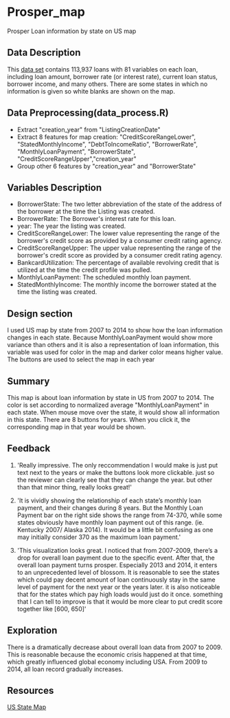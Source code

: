# Prosper_map
Prosper Loan information by state on US map

## Data Description
This [data set](https://www.google.com/url?q=https://s3.amazonaws.com/udacity-hosted-downloads/ud651/prosperLoanData.csv&sa=D&ust=1515625719599000&usg=AFQjCNFd5rpaQYCYl9W6Ki58Obg5iTI03w) contains 113,937 loans with 81 variables on each loan, including loan amount, borrower rate (or interest rate), current loan status, borrower income, and many others.
There are some states in which no information is given so white blanks are shown on the map.

## Data Preprocessing(data_process.R)
- Extract "creation_year" from "ListingCreationDate"
- Extract 8 features for map creation: "CreditScoreRangeLower", "StatedMonthlyIncome", "DebtToIncomeRatio", "BorrowerRate", "MonthlyLoanPayment", "BorrowerState", "CreditScoreRangeUpper","creation_year"  
- Group other 6 features by "creation_year" and "BorrowerState"

## Variables Description
- BorrowerState:	The two letter abbreviation of the state of the address of the borrower at the time the Listing was created.
- BorrowerRate:	The Borrower's interest rate for this loan.
- year: The year the listing was created.
- CreditScoreRangeLower:	The lower value representing the range of the borrower's credit score as provided by a consumer credit rating agency.
- CreditScoreRangeUpper:	The upper value representing the range of the borrower's credit score as provided by a consumer credit rating agency.
- BankcardUtilization:	The percentage of available revolving credit that is utilized at the time the credit profile was pulled.
- MonthlyLoanPayment:	The scheduled monthly loan payment.
- StatedMonthlyIncome:	The monthly income the borrower stated at the time the listing was created.

## Design section
I used US map by state from 2007 to 2014 to show how the loan information changes in each state.
Because MonthlyLoanPayment would show more variance than others and it is also a representation of loan information, this variable was used for color in the map and darker color means higher value.
The buttons are used to select the map in each year

## Summary
This map is about loan information by state in US from 2007 to 2014. The color is set according to normalized  average "MonthlyLoanPayment" in each state. When mouse move over the state, it would show all information in this state. There are 8 buttons for years. When you click it, the corresponding map in that year would be shown.

## Feedback
1. 'Really impressive. The only reccommendation I would make is just put text next to the years or make the buttons look more clickable. just so the reviewer can clearly see that they can change the year. but other than that minor thing, really looks great!'

2. 'It is vividly showing the relationship of each state’s monthly loan payment, and their changes during 8 years. But the Monthly Loan Payment bar on the right side shows the range from 74-370, while some states obviously have monthly loan payment out of this range. (ie. Kentucky 2007/ Alaska 2014). It would be a little bit confusing as one may initially consider 370 as the maximum loan payment.'

3. 'This visualization looks great. I noticed that from 2007-2009, there’s a drop for overall loan payment due to the specific event. After that, the overall loan payment turns prosper. Especially 2013 and 2014, it enters to an unprecedented level of blossom.
It is reasonable to see the states which could pay decent amount of loan continuously stay in the same level of payment for the next year or the years later. it is also noticeable that for the states which pay high loads would just do it once. something that I can tell to improve is that it would be more clear to put credit score together like [600, 650]'

## Exploration
There is a dramatically decrease about overall loan data from 2007 to 2009. This is reasonable because the economic crisis happened at that time, which greatly influenced global economy including USA. From 2009 to 2014, all loan record gradually increases.

## Resources
[US State Map](https://gist.github.com/NPashaP/a74faf20b492ad377312)

